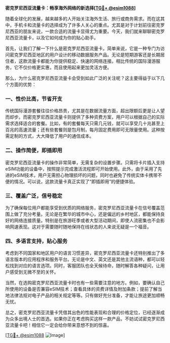 **密克罗尼西亚流量卡：畅享海外网络的新选择[[TG💪+ @esim1088](https://t.me/s/esim1088)]**

随着全球化的发展，越来越多的人开始关注海外生活、旅行或商务需求。而在这其中，手机卡和流量卡的选择成为了许多人关心的重点。尤其是对于计划前往密克罗尼西亚的朋友来说，一款合适的流量卡显得尤为重要。今天，我们就来聊聊密克罗尼西亚流量卡，以及它如何成为你的贴心助手。

首先，让我们了解一下什么是密克罗尼西亚流量卡。简单来说，它是一种专门为访问密克罗尼西亚地区的用户设计的移动数据服务产品。无论是短期游客还是长期居住者，这款流量卡都能为你提供稳定、快速的网络连接。相比传统的国际漫游服务，它不仅价格更实惠，而且使用起来更加灵活方便。

那么，为什么密克罗尼西亚流量卡会受到如此广泛的关注呢？这主要得益于以下几个方面的优势：

### 一、性价比高，节省开支

传统国际漫游套餐往往价格昂贵，尤其是在数据流量方面，超出限额后更是让人望而却步。而密克罗尼西亚流量卡则提供了多种资费方案，用户可以根据自己的实际需求选择适合的套餐。比如，有的套餐每天只需几元钱，就可以享受几十兆甚至上百兆的高速流量；还有些套餐则是包月制，每月固定费用即可无限量使用。这种按需定制的方式，大大降低了用户的通信成本。

### 二、操作简便，即插即用

密克罗尼西亚流量卡的操作非常简单，无需复杂的设置步骤。只需将卡片插入支持eSIM功能的设备中，按照提示完成激活流程即可开始使用。此外，由于采用了先进的eSIM技术，用户无需担心物理损坏的问题，同时也避免了传统实体卡携带不便的情况。可以说，这款流量卡真正实现了“即插即用”的便捷体验。

### 三、覆盖广泛，信号稳定

为了确保每位用户都能享受到优质的网络服务，密克罗尼西亚流量卡在信号覆盖范围上做了充分考量。无论是在繁华的城市中心，还是偏远的乡村地区，都能保持良好的网络连接质量。特别是在旅游旺季或者大型活动期间，即使人流密集也不会影响网速表现。这对于需要随时随地保持在线状态的人来说无疑是一个福音。

### 四、多语言支持，贴心服务

考虑到不同国家和地区用户的语言习惯差异，密克罗尼西亚流量卡还特别推出了多语言版本的应用程序和服务平台。无论是中文、英文还是其他主流语种，都可以轻松找到对应的语言选项。同时，客服团队也全天候待命，随时解答各种疑问，让用户感受到无微不至的关怀。

当然，在选购密克罗尼西亚流量卡时也有一些需要注意的地方。例如，要确认自己所使用的设备是否兼容eSIM技术；查看具体的资费详情及附加条款；提前了解当地法律法规对电子产品的相关规定等等。只有做好充分准备，才能让旅途更加顺畅无忧。

总之，密克罗尼西亚流量卡凭借其出色的性能表现和合理的价格定位，已经逐渐成为众多出境人士的首选。如果你正在考虑购买这样一款产品，不妨试试密克罗尼西亚流量卡吧！相信它一定会给你带来意想不到的惊喜。

[[TG💪+ @esim1088](https://t.me/s/esim1088) ![Image](https://i.postimg.cc/4NQfJmqS/Snipaste-2025-05-13-00-14-12.png)]